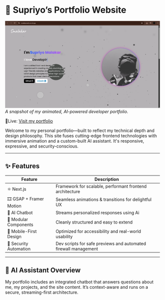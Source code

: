 # 🚀 Supriyo’s Portfolio Website

![Website Screenshot](/public/Extras/Smalakarweb-ScnSht.png)  
*A snapshot of my animated, AI-powered developer portfolio.*

🔗Live: [Visit my portfolio](https://smalakar.vercel.app)

Welcome to my personal portfolio—built to reflect my technical depth and design philosophy. This site fuses cutting-edge frontend technologies with immersive animation and a custom-built AI assistant. It's responsive, expressive, and security-conscious.

---

## ✨ Features

| Feature                  | Description                                                                 |
|-------------------------|-----------------------------------------------------------------------------|
| ⚛️ Next.js              | Framework for scalable, performant frontend architecture                    |
| 🎞️ GSAP + Framer Motion| Seamless animations & transitions for delightful UX                         |
| 🧠 AI Chatbot           | Streams personalized responses using Ai               |
| 🧩 Modular Components   | Cleanly structured and easy to extend                                        |
| 📱 Mobile-First Design  | Optimized for accessibility and real-world usability                        |
| 🔐 Security Automation  | Dev scripts for safe previews and automated firewall management             |

---

## 🤖 AI Assistant Overview

My portfolio includes an integrated chatbot that answers questions about me, my projects, and the site content. It’s context-aware and runs on a secure, streaming-first architecture.

